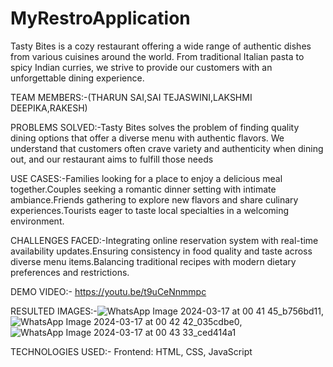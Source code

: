# MyRestroApplication
Tasty Bites is a cozy restaurant offering a wide range of authentic dishes from various cuisines around the world. From traditional Italian pasta to spicy Indian curries, we strive to provide our customers with an unforgettable dining experience.

TEAM MEMBERS:-(THARUN SAI,SAI TEJASWINI,LAKSHMI DEEPIKA,RAKESH)

PROBLEMS SOLVED:-Tasty Bites solves the problem of finding quality dining options that offer a diverse menu with authentic flavors. We understand that customers often crave variety and authenticity when dining out, and our restaurant aims to fulfill those needs

USE CASES:-Families looking for a place to enjoy a delicious meal together.Couples seeking a romantic dinner setting with intimate ambiance.Friends gathering to explore new flavors and share culinary experiences.Tourists eager to taste local specialties in a welcoming environment.

CHALLENGES FACED:-Integrating online reservation system with real-time availability updates.Ensuring consistency in food quality and taste across diverse menu items.Balancing traditional recipes with modern dietary preferences and restrictions.

DEMO VIDEO:- https://youtu.be/t9uCeNnmmpc

RESULTED IMAGES:-![WhatsApp Image 2024-03-17 at 00 41 45_b756bd11](https://github.com/Tharun9905/MyRestroApplication/assets/108275508/2d0a0394-e02b-4ede-87d9-27efd6cf299a),![WhatsApp Image 2024-03-17 at 00 42 42_035cdbe0](https://github.com/Tharun9905/MyRestroApplication/assets/108275508/d07319fc-4238-4081-991e-cf9e6f994c9b),![WhatsApp Image 2024-03-17 at 00 43 33_ced414a1](https://github.com/Tharun9905/MyRestroApplication/assets/108275508/15715b26-19b7-4508-a075-a53df6d8c125)

TECHNOLOGIES USED:-  Frontend: HTML, CSS, JavaScript
